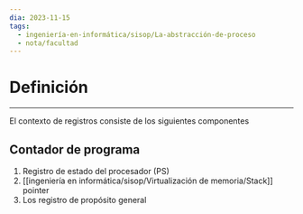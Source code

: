 ```yaml
---
dia: 2023-11-15
tags:
  - ingeniería-en-informática/sisop/La-abstracción-de-proceso
  - nota/facultad
---
```

# Definición
---
El contexto de registros consiste de los siguientes componentes

## Contador de programa
1. Registro de estado del procesador (PS)
2. [[ingeniería en informática/sisop/Virtualización de memoria/Stack]] pointer
3. Los registro de propósito general
